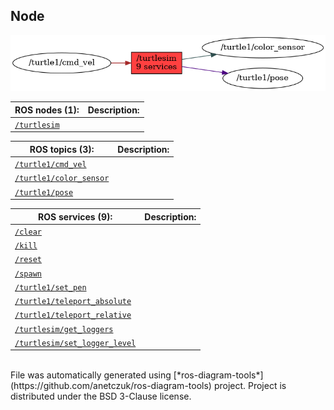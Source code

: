 <!--
File was automatically generated using 'ros-diagram-tools' project.
Project is distributed under the BSD 3-Clause license.
-->

## Node

[![/turtlesim](n__turtlesim.png "/turtlesim")](n__turtlesim.png)

| ROS nodes (1): | Description: |
| ----------------------------------- | ------------ |
| [`/turtlesim`](n__turtlesim.html) |  |

| ROS topics (3): | Description: |
| ----------------------------------- | ------------ |
| [`/turtle1/cmd_vel`](t__turtle1_cmd_vel.html) |  |
| [`/turtle1/color_sensor`](t__turtle1_color_sensor.html) |  |
| [`/turtle1/pose`](t__turtle1_pose.html) |  |

| ROS services (9): | Description: |
| ----------------------------------- | ------------ |
| [`/clear`](s__clear.html) |  |
| [`/kill`](s__kill.html) |  |
| [`/reset`](s__reset.html) |  |
| [`/spawn`](s__spawn.html) |  |
| [`/turtle1/set_pen`](s__turtle1_set_pen.html) |  |
| [`/turtle1/teleport_absolute`](s__turtle1_teleport_absolute.html) |  |
| [`/turtle1/teleport_relative`](s__turtle1_teleport_relative.html) |  |
| [`/turtlesim/get_loggers`](s__turtlesim_get_loggers.html) |  |
| [`/turtlesim/set_logger_level`](s__turtlesim_set_logger_level.html) |  |


</br>
File was automatically generated using [*ros-diagram-tools*](https://github.com/anetczuk/ros-diagram-tools) project.
Project is distributed under the BSD 3-Clause license.

